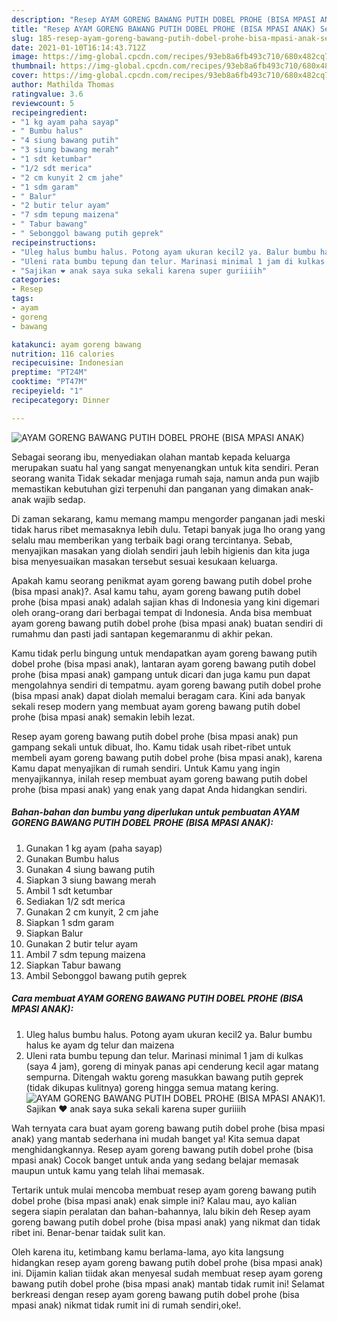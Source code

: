 ```yaml
---
description: "Resep AYAM GORENG BAWANG PUTIH DOBEL PROHE (BISA MPASI ANAK) Sederhana dan Mudah Dibuat"
title: "Resep AYAM GORENG BAWANG PUTIH DOBEL PROHE (BISA MPASI ANAK) Sederhana dan Mudah Dibuat"
slug: 185-resep-ayam-goreng-bawang-putih-dobel-prohe-bisa-mpasi-anak-sederhana-dan-mudah-dibuat
date: 2021-01-10T16:14:43.712Z
image: https://img-global.cpcdn.com/recipes/93eb8a6fb493c710/680x482cq70/ayam-goreng-bawang-putih-dobel-prohe-bisa-mpasi-anak-foto-resep-utama.jpg
thumbnail: https://img-global.cpcdn.com/recipes/93eb8a6fb493c710/680x482cq70/ayam-goreng-bawang-putih-dobel-prohe-bisa-mpasi-anak-foto-resep-utama.jpg
cover: https://img-global.cpcdn.com/recipes/93eb8a6fb493c710/680x482cq70/ayam-goreng-bawang-putih-dobel-prohe-bisa-mpasi-anak-foto-resep-utama.jpg
author: Mathilda Thomas
ratingvalue: 3.6
reviewcount: 5
recipeingredient:
- "1 kg ayam paha sayap"
- " Bumbu halus"
- "4 siung bawang putih"
- "3 siung bawang merah"
- "1 sdt ketumbar"
- "1/2 sdt merica"
- "2 cm kunyit 2 cm jahe"
- "1 sdm garam"
- " Balur"
- "2 butir telur ayam"
- "7 sdm tepung maizena"
- " Tabur bawang"
- " Sebonggol bawang putih geprek"
recipeinstructions:
- "Uleg halus bumbu halus. Potong ayam ukuran kecil2 ya. Balur bumbu halus ke ayam dg telur dan maizena"
- "Uleni rata bumbu tepung dan telur. Marinasi minimal 1 jam di kulkas (saya 4 jam), goreng di minyak panas api cenderung kecil agar matang sempurna. Ditengah waktu goreng masukkan bawang putih geprek (tidak dikupas kulitnya) goreng hingga semua matang kering."
- "Sajikan ❤️ anak saya suka sekali karena super guriiiih"
categories:
- Resep
tags:
- ayam
- goreng
- bawang

katakunci: ayam goreng bawang 
nutrition: 116 calories
recipecuisine: Indonesian
preptime: "PT24M"
cooktime: "PT47M"
recipeyield: "1"
recipecategory: Dinner

---
```



![AYAM GORENG BAWANG PUTIH DOBEL PROHE (BISA MPASI ANAK)](https://img-global.cpcdn.com/recipes/93eb8a6fb493c710/680x482cq70/ayam-goreng-bawang-putih-dobel-prohe-bisa-mpasi-anak-foto-resep-utama.jpg)

Sebagai seorang ibu, menyediakan olahan mantab kepada keluarga merupakan suatu hal yang sangat menyenangkan untuk kita sendiri. Peran seorang  wanita Tidak sekadar menjaga rumah saja, namun anda pun wajib memastikan kebutuhan gizi terpenuhi dan panganan yang dimakan anak-anak wajib sedap.

Di zaman  sekarang, kamu memang mampu mengorder panganan jadi meski tidak harus ribet memasaknya lebih dulu. Tetapi banyak juga lho orang yang selalu mau memberikan yang terbaik bagi orang tercintanya. Sebab, menyajikan masakan yang diolah sendiri jauh lebih higienis dan kita juga bisa menyesuaikan masakan tersebut sesuai kesukaan keluarga. 



Apakah kamu seorang penikmat ayam goreng bawang putih dobel prohe (bisa mpasi anak)?. Asal kamu tahu, ayam goreng bawang putih dobel prohe (bisa mpasi anak) adalah sajian khas di Indonesia yang kini digemari oleh orang-orang dari berbagai tempat di Indonesia. Anda bisa membuat ayam goreng bawang putih dobel prohe (bisa mpasi anak) buatan sendiri di rumahmu dan pasti jadi santapan kegemaranmu di akhir pekan.

Kamu tidak perlu bingung untuk mendapatkan ayam goreng bawang putih dobel prohe (bisa mpasi anak), lantaran ayam goreng bawang putih dobel prohe (bisa mpasi anak) gampang untuk dicari dan juga kamu pun dapat mengolahnya sendiri di tempatmu. ayam goreng bawang putih dobel prohe (bisa mpasi anak) dapat diolah memalui beragam cara. Kini ada banyak sekali resep modern yang membuat ayam goreng bawang putih dobel prohe (bisa mpasi anak) semakin lebih lezat.

Resep ayam goreng bawang putih dobel prohe (bisa mpasi anak) pun gampang sekali untuk dibuat, lho. Kamu tidak usah ribet-ribet untuk membeli ayam goreng bawang putih dobel prohe (bisa mpasi anak), karena Kamu dapat menyajikan di rumah sendiri. Untuk Kamu yang ingin menyajikannya, inilah resep membuat ayam goreng bawang putih dobel prohe (bisa mpasi anak) yang enak yang dapat Anda hidangkan sendiri.

<!--inarticleads1-->

##### Bahan-bahan dan bumbu yang diperlukan untuk pembuatan AYAM GORENG BAWANG PUTIH DOBEL PROHE (BISA MPASI ANAK):

1. Gunakan 1 kg ayam (paha sayap)
1. Gunakan  Bumbu halus
1. Gunakan 4 siung bawang putih
1. Siapkan 3 siung bawang merah
1. Ambil 1 sdt ketumbar
1. Sediakan 1/2 sdt merica
1. Gunakan 2 cm kunyit, 2 cm jahe
1. Siapkan 1 sdm garam
1. Siapkan  Balur
1. Gunakan 2 butir telur ayam
1. Ambil 7 sdm tepung maizena
1. Siapkan  Tabur bawang
1. Ambil  Sebonggol bawang putih geprek




<!--inarticleads2-->

##### Cara membuat AYAM GORENG BAWANG PUTIH DOBEL PROHE (BISA MPASI ANAK):

1. Uleg halus bumbu halus. Potong ayam ukuran kecil2 ya. Balur bumbu halus ke ayam dg telur dan maizena
1. Uleni rata bumbu tepung dan telur. Marinasi minimal 1 jam di kulkas (saya 4 jam), goreng di minyak panas api cenderung kecil agar matang sempurna. Ditengah waktu goreng masukkan bawang putih geprek (tidak dikupas kulitnya) goreng hingga semua matang kering.
<img src="//assets-global.cpcdn.com/assets/icons/button_play-2c75c40dde080a61004c1f40b05d8f140eaff45d7e9e6481dc71c63d2e7c4909.png" alt="AYAM GORENG BAWANG PUTIH DOBEL PROHE (BISA MPASI ANAK)">1. Sajikan ❤️ anak saya suka sekali karena super guriiiih




Wah ternyata cara buat ayam goreng bawang putih dobel prohe (bisa mpasi anak) yang mantab sederhana ini mudah banget ya! Kita semua dapat menghidangkannya. Resep ayam goreng bawang putih dobel prohe (bisa mpasi anak) Cocok banget untuk anda yang sedang belajar memasak maupun untuk kamu yang telah lihai memasak.

Tertarik untuk mulai mencoba membuat resep ayam goreng bawang putih dobel prohe (bisa mpasi anak) enak simple ini? Kalau mau, ayo kalian segera siapin peralatan dan bahan-bahannya, lalu bikin deh Resep ayam goreng bawang putih dobel prohe (bisa mpasi anak) yang nikmat dan tidak ribet ini. Benar-benar taidak sulit kan. 

Oleh karena itu, ketimbang kamu berlama-lama, ayo kita langsung hidangkan resep ayam goreng bawang putih dobel prohe (bisa mpasi anak) ini. Dijamin kalian tiidak akan menyesal sudah membuat resep ayam goreng bawang putih dobel prohe (bisa mpasi anak) mantab tidak rumit ini! Selamat berkreasi dengan resep ayam goreng bawang putih dobel prohe (bisa mpasi anak) nikmat tidak rumit ini di rumah sendiri,oke!.

